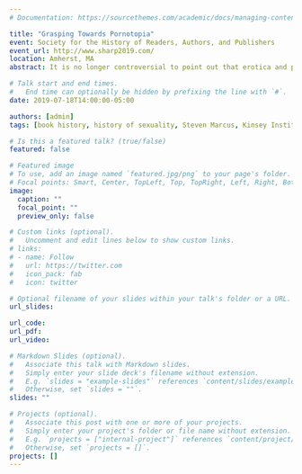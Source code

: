 ```yaml
---
# Documentation: https://sourcethemes.com/academic/docs/managing-content/

title: "Grasping Towards Pornotopia"
event: Society for the History of Readers, Authors, and Publishers
event_url: http://www.sharp2019.com/
location: Amherst, MA 
abstract: It is no longer controversial to point out that erotica and pornography have played a crucial role in the history of the book, especially in histories of authorship, reading, and publishing. However, because of its marginal nature, pornography has always been incredibly difficult for academics to document, discover, and examine. It is simultaneously easy to understand (Justice Potter Stewart's “I know it when I see it”) and impossible to define, despite being ever-present in histories of sexuality and morality. This panel proposes to fundamentally reexamine what we talk about when we talk about pornography in book history. In doing this, we engage with SHARP 2019’s central themes of “Indigeneity, Nationhood, and Migrations of the Book;” in the construction of the ‘national’ through gender, sexuality, and textuality; the materiality, manifestation, and migration of the pornographic; and the uses of print to the minoritized. We question the ‘who,’ ‘what,’ and ‘where’ of the “normal reader” of pornography and erotic literature between WWII and the Reagan Revolution. Additionally, we touch on the intersections between authors, readers, and publishers in order to reclaim a genre simultaneously loved and loathed. Jonathan Rose documents reader response and access by ‘everyday’ Americans to the government-created Braille edition of Playboy magazine—for despite stereotypes, not all Playboy readers were male, heterosexual, or even mainstream. Steven Ruszczycky’s examination of John Rechy’s City of Night (1963) and William Carney’s The Real Thing (1968) shows how the sexuality of presumed, but rarely named, “normal readers” was enriched through their encounter with sexually exciting books that were vetted, marketed, and received in the mainstream press as sociological tracts. Finally, Brian Watson explores the historiography of porn studies in order to question how midcentury popularizers of Victorian pornography Steven Marcus and Ronald Pearsall constructed the myth of pornotopia in the public consciousness.

# Talk start and end times.
#   End time can optionally be hidden by prefixing the line with `#`.
date: 2019-07-18T14:00:00-05:00

authors: [admin]
tags: [book history, history of sexuality, Steven Marcus, Kinsey Institute, Presentations]

# Is this a featured talk? (true/false)
featured: false

# Featured image
# To use, add an image named `featured.jpg/png` to your page's folder. 
# Focal points: Smart, Center, TopLeft, Top, TopRight, Left, Right, BottomLeft, Bottom, BottomRight.
image:
  caption: ""
  focal_point: ""
  preview_only: false

# Custom links (optional).
#   Uncomment and edit lines below to show custom links.
# links:
# - name: Follow
#   url: https://twitter.com
#   icon_pack: fab
#   icon: twitter

# Optional filename of your slides within your talk's folder or a URL.
url_slides:

url_code:
url_pdf:
url_video:

# Markdown Slides (optional).
#   Associate this talk with Markdown slides.
#   Simply enter your slide deck's filename without extension.
#   E.g. `slides = "example-slides"` references `content/slides/example-slides.md`.
#   Otherwise, set `slides = ""`.
slides: ""

# Projects (optional).
#   Associate this post with one or more of your projects.
#   Simply enter your project's folder or file name without extension.
#   E.g. `projects = ["internal-project"]` references `content/project/deep-learning/index.md`.
#   Otherwise, set `projects = []`.
projects: []
---
```

